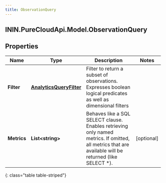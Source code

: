 ```yaml
---
title: ObservationQuery
---
```

## ININ.PureCloudApi.Model.ObservationQuery

## Properties

|Name | Type | Description | Notes|
|------------ | ------------- | ------------- | -------------|
| **Filter** | [**AnalyticsQueryFilter**](AnalyticsQueryFilter.html) | Filter to return a subset of observations. Expresses boolean logical predicates as well as dimensional filters | |
| **Metrics** | **List&lt;string&gt;** | Behaves like a SQL SELECT clause. Enables retrieving only named metrics. If omitted, all metrics that are available will be returned (like SELECT *). | [optional] |
{: class="table table-striped"}


